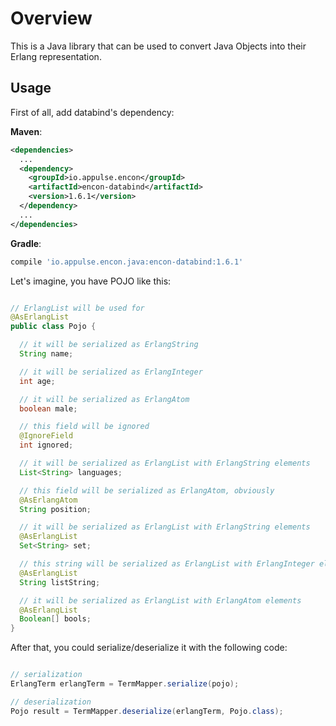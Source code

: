 # Overview

This is a Java library that can be used to convert Java Objects into their Erlang representation.

## Usage

First of all, add databind's dependency:

**Maven**:

```xml
<dependencies>
  ...
  <dependency>
    <groupId>io.appulse.encon</groupId>
    <artifactId>encon-databind</artifactId>
    <version>1.6.1</version>
  </dependency>
  ...
</dependencies>
```

**Gradle**:

```groovy
compile 'io.appulse.encon.java:encon-databind:1.6.1'
```

Let's imagine, you have POJO like this:

```java

// ErlangList will be used for
@AsErlangList
public class Pojo {

  // it will be serialized as ErlangString
  String name;

  // it will be serialized as ErlangInteger
  int age;

  // it will be serialized as ErlangAtom
  boolean male;

  // this field will be ignored
  @IgnoreField
  int ignored;

  // it will be serialized as ErlangList with ErlangString elements
  List<String> languages;

  // this field will be serialized as ErlangAtom, obviously
  @AsErlangAtom
  String position;

  // it will be serialized as ErlangList with ErlangString elements
  @AsErlangList
  Set<String> set;

  // this string will be serialized as ErlangList with ErlangInteger elements
  @AsErlangList
  String listString;

  // it will be serialized as ErlangList with ErlangAtom elements
  @AsErlangList
  Boolean[] bools;
}
```

After that, you could serialize/deserialize it with the following code:

```java

// serialization
ErlangTerm erlangTerm = TermMapper.serialize(pojo);

// deserialization
Pojo result = TermMapper.deserialize(erlangTerm, Pojo.class);
```
